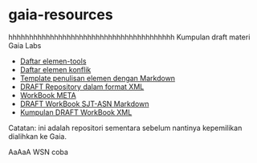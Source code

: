 # gaia-resources
hhhhhhhhhhhhhhhhhhhhhhhhhhhhhhhhhhhhhhhh
Kumpulan draft materi Gaia Labs

- [Daftar elemen-tools](./Elements/daftar-elemen-per-tool.csv)
- [Daftar elemen konflik](./Elements/daftar-elemen-konflik.csv)
- [Template penulisan elemen dengan Markdown](./Elements/template-data-elemen.md)
- [DRAFT Repository dalam format XML](./Elements/GB-Elements-raw.xml)
- [WorkBook META](./Workbook/WORKBOOK-META.txt)
- [DRAFT WorkBook SJT-ASN Markdown](./Workbook/SJT-ASN-Default.md)
- [Kumpulan DRAFT WorkBook XML](./Workbook/xml/)

Catatan: ini adalah repositori sementara sebelum nantinya kepemilikan dialihkan ke Gaia.

AaAaA
WSN coba
